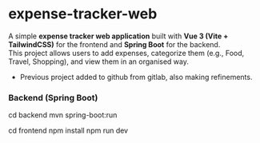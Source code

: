 # expense-tracker-web

A simple **expense tracker web application** built with **Vue 3 (Vite + TailwindCSS)** for the frontend and **Spring Boot** for the backend.  
This project allows users to add expenses, categorize them (e.g., Food, Travel, Shopping), and view them in an organised way.
- Previous project added to github from gitlab, also making refinements.

### Backend (Spring Boot)
cd backend
mvn spring-boot:run

cd frontend
npm install
npm run dev